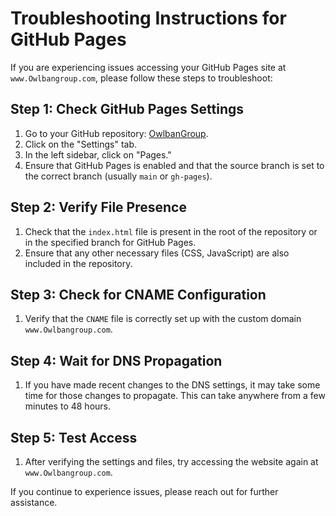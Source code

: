 # Troubleshooting Instructions for GitHub Pages

If you are experiencing issues accessing your GitHub Pages site at `www.Owlbangroup.com`, please follow these steps to troubleshoot:

## Step 1: Check GitHub Pages Settings
1. Go to your GitHub repository: [OwlbanGroup](https://github.com/OwlbanGroup/OwlbanGroup).
2. Click on the "Settings" tab.
3. In the left sidebar, click on "Pages."
4. Ensure that GitHub Pages is enabled and that the source branch is set to the correct branch (usually `main` or `gh-pages`).

## Step 2: Verify File Presence
1. Check that the `index.html` file is present in the root of the repository or in the specified branch for GitHub Pages.
2. Ensure that any other necessary files (CSS, JavaScript) are also included in the repository.

## Step 3: Check for CNAME Configuration
1. Verify that the `CNAME` file is correctly set up with the custom domain `www.Owlbangroup.com`.

## Step 4: Wait for DNS Propagation
1. If you have made recent changes to the DNS settings, it may take some time for those changes to propagate. This can take anywhere from a few minutes to 48 hours.

## Step 5: Test Access
1. After verifying the settings and files, try accessing the website again at `www.Owlbangroup.com`.

If you continue to experience issues, please reach out for further assistance.
